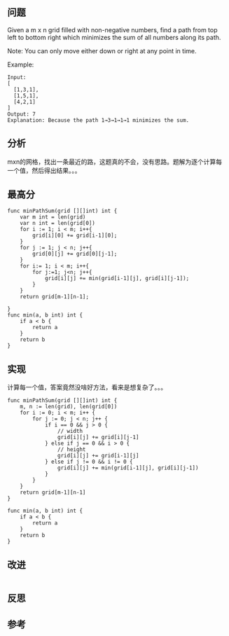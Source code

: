 ## 问题
Given a m x n grid filled with non-negative numbers, find a path from top left to bottom right which minimizes the sum of all numbers along its path.

Note: You can only move either down or right at any point in time.

Example:
```
Input:
[
  [1,3,1],
  [1,5,1],
  [4,2,1]
]
Output: 7
Explanation: Because the path 1→3→1→1→1 minimizes the sum.
```

## 分析
mxn的网格，找出一条最近的路，这题真的不会，没有思路。题解为逐个计算每一个值，然后得出结果。。。

## 最高分
```golang
func minPathSum(grid [][]int) int {
    var m int = len(grid)
    var n int = len(grid[0])
    for i := 1; i < m; i++{
        grid[i][0] += grid[i-1][0];
    }
    for j := 1; j < n; j++{
        grid[0][j] += grid[0][j-1];
    }
    for i:= 1; i < m; i++{
        for j:=1; j<n; j++{
            grid[i][j] += min(grid[i-1][j], grid[i][j-1]);
        }
    }
    return grid[m-1][n-1];
    
}
func min(a, b int) int {
    if a < b {
        return a
    }
    return b
}
```

## 实现
计算每一个值，答案竟然没啥好方法，看来是想复杂了。。。
```golang
func minPathSum(grid [][]int) int {
    m, n := len(grid), len(grid[0])
    for i := 0; i < m; i++ {
        for j := 0; j < n; j++ {
            if i == 0 && j > 0 {
                // width
                grid[i][j] += grid[i][j-1]
            } else if j == 0 && i > 0 {
                // height
                grid[i][j] += grid[i-1][j]
            } else if j != 0 && i != 0 {
                grid[i][j] += min(grid[i-1][j], grid[i][j-1])
            }
        }
    }
    return grid[m-1][n-1]
}

func min(a, b int) int {
    if a < b {
        return a
    }
    return b
}
```

## 改进
```golang

```

## 反思

## 参考